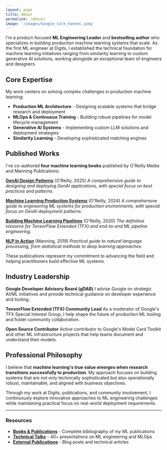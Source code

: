 ```yaml
---
layout: page
title: About
permalink: /about/
image: '/images/Google_talk_hannes.jpeg'
---
```


I'm a product-focused **ML Engineering Leader** and **bestselling author** who specializes in building production machine learning systems that scale. As the first ML engineer at Digits, I established the technical foundation for machine learning initiatives ranging from similarity learning to custom generative AI solutions, working alongside an exceptional team of engineers and designers.

## Core Expertise

My work centers on solving complex challenges in production machine learning:

- **Production ML Architecture** - Designing scalable systems that bridge research and deployment
- **MLOps & Continuous Training** - Building robust pipelines for model lifecycle management
- **Generative AI Systems** - Implementing custom LLM solutions and deployment strategies
- **Similarity Learning** - Developing sophisticated matching engines

## Published Works

I've co-authored **four machine learning books** published by O'Reilly Media and Manning Publications:

**[GenAI Design Patterns](https://www.oreilly.com/library/view/generative-ai-design/9798341622654)** (O'Reilly, 2025)
*A comprehensive guide to designing and deploying GenAI applications, with special focus on best practices and patterns.*

**[Machine Learning Production Systems](https://www.oreilly.com/library/view/machine-learning-production/9781492092673/)** (O'Reilly, 2024)
*A comprehensive guide to engineering ML systems for production environments, with special focus on GenAI deployment patterns.*

**[Building Machine Learning Pipelines](https://www.oreilly.com/library/view/building-machine-learning/9781492052897/)** (O'Reilly, 2020)
*The definitive resource for TensorFlow Extended (TFX) and end-to-end ML pipeline engineering.*

**[NLP in Action](https://www.manning.com/books/nlp-in-action)** (Manning, 2019)
*Practical guide to natural language processing, from statistical methods to deep learning approaches.*

These publications represent my commitment to advancing the field and helping practitioners build effective ML systems.

## Industry Leadership

**Google Developer Advisory Board (gDAB)**
I advise Google on strategic AI/ML initiatives and provide technical guidance on developer experience and tooling.

**TensorFlow Extended (TFX) Community Lead**
As a moderator of Google's TFX Special Interest Group, I help shape the future of production ML tooling and foster community collaboration.

**Open Source Contributor**
Active contributor to Google's Model Card Toolkit and other ML infrastructure projects that help teams document and understand their models.

## Professional Philosophy

I believe that **machine learning's true value emerges when research transitions successfully to production**. My approach focuses on building systems that are not only technically sophisticated but also operationally robust, maintainable, and aligned with business objectives.

Through my work at Digits, publications, and community involvement, I continuously explore innovative approaches to ML engineering challenges while maintaining practical focus on real-world deployment requirements.

---

### Resources

* **[Books & Publications](/books/)** - Complete bibliography of my ML publications
* **[Technical Talks](/talks/)** - 40+ presentations on ML engineering and MLOps
* **[External Publications](/publications/)** - Blog posts and technical articles

